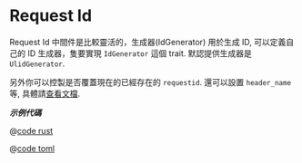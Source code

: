 # Request Id

Request Id 中間件是比較靈活的，生成器(IdGenerator) 用於生成 ID, 可以定義自己的 ID 生成器，隻要實現 `IdGenerator` 這個 trait. 默認提供生成器是 `UlidGenerator`. 

另外你可以控製是否覆蓋現在的已經存在的 `requestid`. 還可以設置 `header_name` 等, 具體請[查看文檔](https://docs.rs/salvo_extra/latest/salvo_extra/request_id/index.html).

_**示例代碼**_

<CodeGroup>
  <CodeGroupItem title="main.rs" active>

@[code rust](../../../../codes/logging/src/main.rs)

  </CodeGroupItem>
  <CodeGroupItem title="Cargo.toml">

@[code toml](../../../../codes/logging/Cargo.toml)

  </CodeGroupItem>
</CodeGroup>